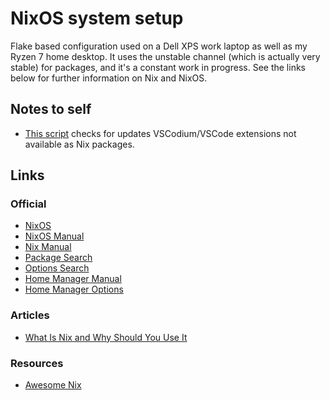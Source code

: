 # NixOS system setup

Flake based configuration used on a Dell XPS work laptop as well as my Ryzen 7 home desktop. It uses the unstable channel (which is actually very stable) for packages, and it's a constant work in progress. See the links below for further information on Nix and NixOS.

## Notes to self

* [This script](https://github.com/NixOS/nixpkgs/blob/master/pkgs/misc/vscode-extensions/update_installed_exts.sh) checks for updates VSCodium/VSCode extensions not available as Nix packages.

## Links

### Official

* [NixOS](https://nixos.org/)
* [NixOS Manual](https://nixos.org/manual/nixos/unstable/)
* [Nix Manual](https://nixos.org/manual/nix/unstable/)
* [Package Search](https://search.nixos.org/packages?channel=unstable)
* [Options Search](https://search.nixos.org/options?channel=unstable)
* [Home Manager Manual](https://nix-community.github.io/home-manager/)
* [Home Manager Options](https://nix-community.github.io/home-manager/options.html)

### Articles

* [What Is Nix and Why Should You Use It](https://serokell.io/blog/what-is-nix)

### Resources

* [Awesome Nix](https://nix-community.github.io/awesome-nix/)

